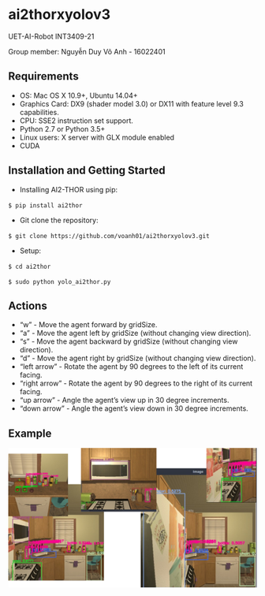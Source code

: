 # ai2thorxyolov3
UET-AI-Robot INT3409-21

Group member: Nguyễn Duy Võ Anh - 16022401

## Requirements
* OS: Mac OS X 10.9+, Ubuntu 14.04+
* Graphics Card: DX9 (shader model 3.0) or DX11 with feature 	level 9.3 capabilities.
* CPU: SSE2 instruction set support.
* Python 2.7 or Python 3.5+
* Linux users: X server with GLX module enabled
* CUDA

## Installation and Getting Started
* Installing AI2-THOR using pip:

`$ pip install ai2thor`

* Git clone the repository:

`$ git clone https://github.com/voanh01/ai2thorxyolov3.git`

* Setup:

`$ cd ai2thor`

`$ sudo python yolo_ai2thor.py`

## Actions

* “w” - Move the agent forward by gridSize.
* “a” - Move the agent left by gridSize (without changing view direction).
* “s” - Move the agent backward by gridSize (without changing view direction).
* “d” - Move the agent right by gridSize (without changing view direction).
* “left arrow” - Rotate the agent by 90 degrees to the left of its current facing.
* “right arrow” - Rotate the agent by 90 degrees to the right of its current facing.
* “up arrow” - Angle the agent’s view up in 30 degree increments.
* “down arrow” - Angle the agent’s view down in 30 degree increments.
## Example
![Demo](/demo.png)
